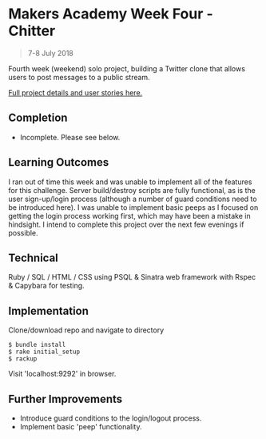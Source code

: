 # Makers Academy Week Four - Chitter
> 7-8 July 2018

Fourth week (weekend) solo project, building a Twitter clone that allows users to post messages to a public stream.

[Full project details and user stories here.](https://github.com/makersacademy/chitter-challenge)

## Completion

* Incomplete. Please see below.

## Learning Outcomes

I ran out of time this week and was unable to implement all of the features for this challenge. Server build/destroy scripts are fully functional, as is the user sign-up/login process (although a number of guard conditions need to be introduced here). I was unable to implement basic peeps as I focused on getting the login process working first, which may have been a mistake in hindsight.
I intend to complete this project over the next few evenings if possible.

## Technical

Ruby / SQL / HTML / CSS using PSQL & Sinatra web framework with Rspec & Capybara for testing.

## Implementation

Clone/download repo and navigate to directory
```shell
$ bundle install
$ rake initial_setup
$ rackup
```
Visit 'localhost:9292' in browser.

## Further Improvements

* Introduce guard conditions to the login/logout process.
* Implement basic 'peep' functionality.
